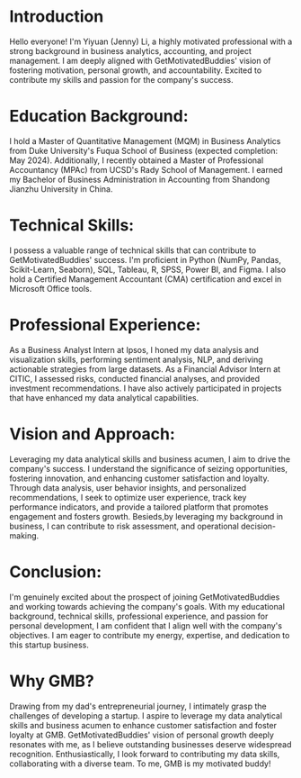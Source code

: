 # Introduction
Hello everyone! I'm Yiyuan (Jenny) Li, a highly motivated professional with a strong background in business analytics, accounting, and project management. I am deeply aligned with GetMotivatedBuddies' vision of fostering motivation, personal growth, and accountability. Excited to contribute my skills and passion for the company's success.

# Education Background: 
I hold a Master of Quantitative Management (MQM) in Business Analytics from Duke University's Fuqua School of Business (expected completion: May 2024). Additionally, I recently obtained a Master of Professional Accountancy (MPAc) from UCSD's Rady School of Management. I earned my Bachelor of Business Administration in Accounting from Shandong Jianzhu University in China.

# Technical Skills: 
I possess a valuable range of technical skills that can contribute to GetMotivatedBuddies' success. I'm proficient in Python (NumPy, Pandas, Scikit-Learn, Seaborn), SQL, Tableau, R, SPSS, Power BI, and Figma. I also hold a Certified Management Accountant (CMA) certification and excel in Microsoft Office tools.

# Professional Experience: 
As a Business Analyst Intern at Ipsos, I honed my data analysis and visualization skills, performing sentiment analysis, NLP, and deriving actionable strategies from large datasets. As a Financial Advisor Intern at CITIC, I assessed risks, conducted financial analyses, and provided investment recommendations. I have also actively participated in projects that have enhanced my data analytical capabilities.

# Vision and Approach: 
Leveraging my data analytical skills and business acumen, I aim to drive the company's success. I understand the significance of seizing opportunities, fostering innovation, and enhancing customer satisfaction and loyalty. Through data analysis, user behavior insights, and personalized recommendations, I seek to optimize user experience, track key performance indicators, and provide a tailored platform that promotes engagement and fosters growth. Besieds,by leveraging my background in business, I can contribute to  risk assessment, and operational decision-making. 

# Conclusion: 
I'm genuinely excited about the prospect of joining GetMotivatedBuddies and working towards achieving the company's goals. With my educational background, technical skills, professional experience, and passion for personal development, I am confident that I align well with the company's objectives. I am eager to contribute my energy, expertise, and dedication to this startup business.

# Why GMB?
Drawing from my dad's entrepreneurial journey, I intimately grasp the challenges of developing a startup. I aspire to leverage my data analytical skills and business acumen to enhance customer satisfaction and foster loyalty at GMB. GetMotivatedBuddies' vision of personal growth deeply resonates with me, as I believe outstanding businesses deserve widespread recognition. Enthusiastically, I look forward to contributing my data skills, collaborating with a diverse team. To me, GMB is my motivated buddy!
